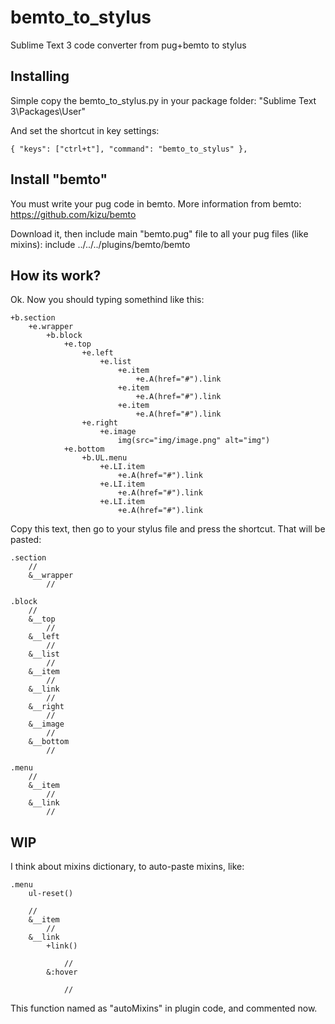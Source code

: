 # bemto_to_stylus
Sublime Text 3 code converter from pug+bemto to stylus

## Installing
Simple copy the bemto_to_stylus.py in your package folder:
"Sublime Text 3\Packages\User\"

And set the shortcut in key settings:

	{ "keys": ["ctrl+t"], "command": "bemto_to_stylus" },


## Install "bemto"

You must write your pug code in bemto.
More information from bemto: https://github.com/kizu/bemto

Download it, then include main "bemto.pug" file to all your pug files (like mixins):
include ../../../plugins/bemto/bemto


## How its work?

Ok. Now you should typing somethind like this:

	+b.section
		+e.wrapper
			+b.block
				+e.top
					+e.left
						+e.list
							+e.item
								+e.A(href="#").link
							+e.item
								+e.A(href="#").link
							+e.item
								+e.A(href="#").link
					+e.right
						+e.image
							img(src="img/image.png" alt="img")
				+e.bottom
					+b.UL.menu
						+e.LI.item
							+e.A(href="#").link
						+e.LI.item
							+e.A(href="#").link
						+e.LI.item
							+e.A(href="#").link


Copy this text, then go to your stylus file and press the shortcut.
That will be pasted:

	.section
		//
		&__wrapper
			//

	.block
		//
		&__top
			//
		&__left
			//
		&__list
			//
		&__item
			//
		&__link
			//
		&__right
			//
		&__image
			//
		&__bottom
			//

	.menu
		//
		&__item
			//
		&__link
			//




## WIP
I think about mixins dictionary, to auto-paste mixins, like:

	.menu
		ul-reset()
		
		//
		&__item
			//
		&__link
			+link()
				
				//
			&:hover
				
				//

This function named as "autoMixins" in plugin code, and commented now.
